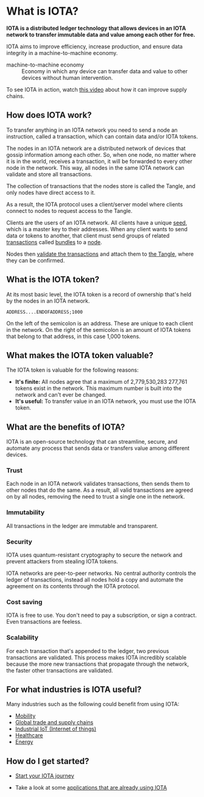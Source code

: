 # What is IOTA?

**IOTA is a distributed ledger technology that allows devices in an IOTA network to transfer immutable data and value among each other for free.**

IOTA aims to improve efficiency, increase production, and ensure data integrity in a machine-to-machine economy.

<dl><dt>machine-to-machine economy</dt><dd>Economy in which any device can transfer data and value to other devices without human intervention.</dd></dl>

To see IOTA in action, watch [this video](https://www.youtube.com/embed/Gr-LstcDcAw) about how it can improve supply chains.

## How does IOTA work?

To transfer anything in an IOTA network you need to send a node an instruction, called a transaction, which can contain data and/or IOTA tokens.

The nodes in an IOTA network are a distributed network of devices that gossip information among each other. So, when one node, no matter where it is in the world, receives a transaction, it will be forwarded to every other node in the network. This way, all nodes in the same IOTA network can validate and store all transactions.

The collection of transactions that the nodes store is called the Tangle, and only nodes have direct access to it.

As a result, the IOTA protocol uses a client/server model where clients connect to nodes to request access to the Tangle.

Clients are the users of an IOTA network. All clients have a unique [seed](../introduction/what-is-a-seed.md), which is a master key to their addresses. When any client wants to send data or tokens to another, that client must send groups of related [transactions](../introduction/what-is-a-transaction.md) called [bundles](../introduction/what-is-a-bundle.md) to a [node](../introduction/what-is-a-node.md).

Nodes then [validate the transactions](root://node-software/0.1/iri/concepts/transaction-validation.md) and attach them to [the Tangle](../introduction/what-is-the-tangle.md), where they can be confirmed.

## What is the IOTA token?

At its most basic level, the IOTA token is a record of ownership that's held by the nodes in an IOTA network.

    ADDRESS....ENDOFADDRESS;1000

On the left of the semicolon is an address. These are unique to each client in the network. On the right of the semicolon is an amount of IOTA tokens that belong to that address, in this case 1,000 tokens.

## What makes the IOTA token valuable?

The IOTA token is valuable for the following reasons:

* **It's finite:** All nodes agree that a maximum of 2,779,530,283 277,761 tokens exist in the network. This maximum number is built into the network and can't ever be changed.
* **It's useful:** To transfer value in an IOTA network, you must use the IOTA token. 

## What are the benefits of IOTA?

IOTA is an open-source technology that can streamline, secure, and automate any process that sends data or transfers value among different devices.

### Trust

Each node in an IOTA network validates transactions, then sends them to other nodes that do the same. As a result, all valid transactions are agreed on by all nodes, removing the need to trust a single one in the network.

### Immutability

All transactions in the ledger are immutable and transparent.

### Security

IOTA uses quantum-resistant cryptography to secure the network and prevent attackers from stealing IOTA tokens.

IOTA networks are peer-to-peer networks. No central authority controls the ledger of transactions, instead all nodes hold a copy and automate the agreement on its contents through the IOTA protocol.

### Cost saving

IOTA is free to use. You don't need to pay a subscription, or sign a contract. Even transactions are feeless.

### Scalability

For each transaction that's appended to the ledger, two previous transactions are validated. This process makes IOTA incredibly scalable because the more new transactions that propagate through the network, the faster other transactions are validated.

## For what industries is IOTA useful?
Many industries such as the following could benefit from using IOTA:

* [Mobility](https://www.iota.org/verticals/mobility-automotive)
* [Global trade and supply chains](https://www.iota.org/verticals/global-trade-supply-chains)
* [Industrial IoT (Internet of things)](https://www.iota.org/verticals/industrial-iot)
* [Healthcare](https://www.iota.org/verticals/ehealth)
* [Energy](https://www.iota.org/verticals/smart-energy)


## How do I get started?

* [Start your IOTA journey](../tutorials/get-started.md)

* Take a look at some [applications that are already using IOTA](../references/use-cases.md)
